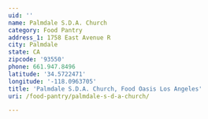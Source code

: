```yaml
---
uid: ''
name: Palmdale S.D.A. Church
category: Food Pantry
address_1: 1758 East Avenue R
city: Palmdale
state: CA
zipcode: '93550'
phone: 661.947.8496
latitude: '34.5722471'
longitude: '-118.0963705'
title: 'Palmdale S.D.A. Church, Food Oasis Los Angeles'
uri: /food-pantry/palmdale-s-d-a-church/

---
```

